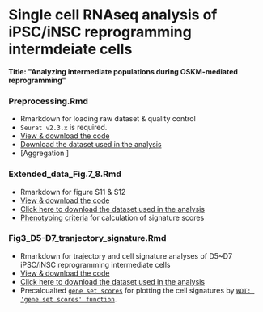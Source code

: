 # Single cell RNAseq analysis of iPSC/iNSC reprogramming intermdeiate cells

__Title: "Analyzing intermediate populations during OSKM-mediated reprogramming"__


### Preprocessing.Rmd
* Rmarkdown for loading raw dataset & quality control
* `Seurat v2.3.x` is required.
* [View & download the code](https://github.com/jeongminha90/scRNAseq/blob/main/Preprocessing.Rmd)
* [Download the dataset used in the analysis](https://figshare.com/s/ecf794cfe2776980f4de)
* [Aggregation ]


### Extended_data_Fig.7_8.Rmd
* Rmarkdown for figure S11 & S12
* [View & download the code](https://github.com/jeongminha90/scRNAseq/blob/main/Extended%20Data%20Fig.7%2C8.Rmd)
* [Click here to download the dataset used in the analysis](https://figshare.com/s/2d5e45d42f50dc3c6d9c)
* [Phenotyping criteria](https://github.com/jeongminha90/scRNAseq/blob/main/Phenotyping%20Criteria.csv) for calculation of signature scores



### Fig3_D5-D7_tranjectory_signature.Rmd
* Rmarkdown for trajectory and cell signature analyses of D5~D7 iPSC/iNSC reprogramming intermediate cells
* [View & download the code](https://github.com/jeongminha90/scRNAseq/blob/main/Fig3_D5-D7_trajectory_signature.Rmd)
* [Click here to download the dataset used in the analysis](https://figshare.com/articles/dataset/D5-D7_mipsc_normalized_scaled/13383191)
* Precalcualted [`gene set scores`](https://figshare.com/articles/dataset/gene_set_scores_csv/13383212) for plotting the cell signatures by [`WOT: 'gene set scores' function`](https://broadinstitute.github.io/wot/).
